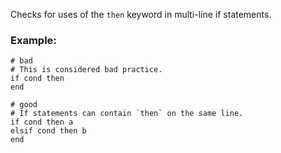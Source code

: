 Checks for uses of the `then` keyword in multi-line if statements.

### Example:
    # bad
    # This is considered bad practice.
    if cond then
    end

    # good
    # If statements can contain `then` on the same line.
    if cond then a
    elsif cond then b
    end